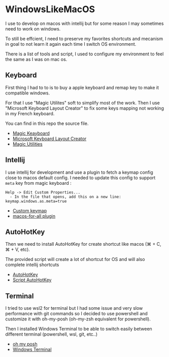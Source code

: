 # WindowsLikeMacOS

I use to develop on macos with intellij but for some reason I may sometimes need to work on windows.

To still be effcient, I need to preserve my favorites shortcuts and mecanism in goal to not learn it again each time I switch OS environment.

There is a list of tools and script, I used to configure my environment to feel the same as I was on mac os.

## Keyboard

First thing I had to to is to buy a apple keyboard and remap key to make it compatible windows.

For that I use "Magic Utilites" soft to simplify most of the work. Then I use "Microsoft Keyboard Layout Creator" to fix some keys mapping not working in my French keyboard.

You can find in this repo the source file.

- [Magic Keayboard](https://www.apple.com/fr/shop/product/MLA22F/A/magic-keyboard-fran%C3%A7ais)
- [Microsoft Keyboard Layout Creator](https://www.microsoft.com/en-us/download/details.aspx?id=102134)
- [Magic Utilities](https://magicutilities.net/magic-keyboard/)

## Intellij

I use intellij for development and use a plugin to fetch a keymap config close to macos default config. I needed to update this config to support `meta` key from magic keyboard :

    Help -> Edit Custom Properties...
      - In the file that opens, add this on a new line: keymap.windows.as.meta=true

- [Custom keymap](win-macos-keymaps.xml)
- [macos-for-all plugin](https://plugins.jetbrains.com/plugin/13968-macos-for-all)

## AutoHotKey

Then we need to install AutoHotKey for create shortcut like macos (⌘ + C, ⌘ + V, etc).

The provided script will create a lot of shortcut for OS and will also complete intellij shortcuts

- [AutoHotKey](https://www.autohotkey.com/)
- [Script AutoHotKey](AutoHotKey.ahk)

## Terminal

I tried to use wsl2 for terminal but I had some issue and very slow performance with git commands so I decided to use powershell and customize it with oh-my-posh (oh-my-zsh equivalent for powershell).

Then I installed Windows Terminal to be able to switch easily between different terminal (powershell, wsl, git, etc..)

- [oh my posh](https://ohmyposh.dev/docs/)
- [Windows Terminal](https://github.com/microsoft/terminal)

